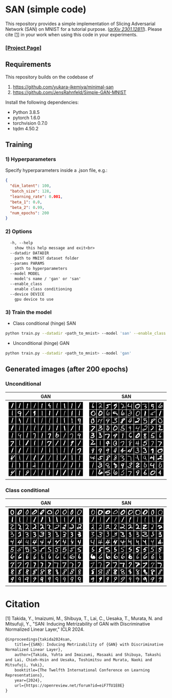 # SAN (simple code)

This repository provides a simple implementation of Slicing Adversarial Network (SAN) on MNIST for a tutorial purpose. (*[arXiv 2301.12811](https://arxiv.org/abs/2301.12811)*).
Please cite [[1](#citation)] in your work when using this code in your experiments.

### [[Project Page]](https://ytakida.github.io/san/)


## Requirements
This repository builds on the codebase of
1. https://github.com/yukara-ikemiya/minimal-san
2. https://github.com/JensRahnfeld/Simple-GAN-MNIST

Install the following dependencies:
- Python 3.8.5
- pytorch 1.6.0
- torchvision 0.7.0
- tqdm 4.50.2

## Training

### 1) Hyperparameters
Specify hyperparameters inside a .json file, e.g.:

```json
{
  "dim_latent": 100,
  "batch_size": 128,
  "learning_rate": 0.001,
  "beta_1": 0.0,
  "beta_2": 0.99,
  "num_epochs": 200
}
```

### 2) Options

```
  -h, --help
    show this help message and exit<br>
  --datadir DATADIR
    path to MNIST dataset folder
  --params PARAMS
    path to hyperparameters
  --model MODEL
    model's name / 'gan' or 'san'
  --enable_class
    enable class conditioning
  --device DEVICE
    gpu device to use
```
</details>

### 3) Train the model

- Class conditional (hinge) SAN
```bash
python train.py --datadir <path_to_mnist> --model 'san' --enable_class
```

- Unconditional (hinge) GAN
```bash
python train.py --datadir <path_to_mnist> --model 'gan' 
```


## Generated images (after 200 epochs)

### Unconditional

GAN         |  SAN
:-------------------------:|:-------------------------:
![](assets/gan_nocond.png)  |  ![](assets/san_nocond.png)

### Class conditional

GAN          |  SAN
:-------------------------:|:-------------------------:
![](assets/gan_class.png)  |  ![](assets/san_class.png)



# Citation
[1] Takida, Y., Imaizumi, M., Shibuya, T., Lai, C., Uesaka, T., Murata, N. and Mitsufuji, Y.,
"SAN: Inducing Metrizability of GAN with Discriminative Normalized Linear Layer,"
ICLR 2024.
```
@inproceedings{takida2024san,
    title={{SAN}: Inducing Metrizability of {GAN} with Discriminative Normalized Linear Layer},
    author={Takida, Yuhta and Imaizumi, Masaaki and Shibuya, Takashi and Lai, Chieh-Hsin and Uesaka, Toshimitsu and Murata, Naoki and Mitsufuji, Yuki},
    booktitle={The Twelfth International Conference on Learning Representations},
    year={2024},
    url={https://openreview.net/forum?id=eiF7TU1E8E}
}
```